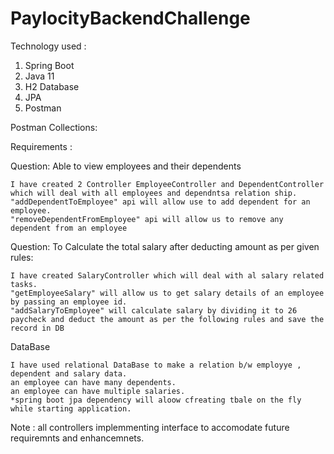 # PaylocityBackendChallenge

Technology used :
   1. Spring Boot
   2. Java 11
   3. H2 Database
   4. JPA
   5. Postman

Postman Collections: 


Requirements :

Question: Able to view employees and their dependents

    I have created 2 Controller EmployeeController and DependentController which will deal with all employees and dependntsa relation ship.
    "addDependentToEmployee" api will allow use to add dependent for an employee.
    "removeDependentFromEmployee" api will allow us to remove any dependent from an employee


Question: To Calculate the total salary after deducting amount as per given rules:

    I have created SalaryController which will deal with al salary related tasks.
    "getEmployeeSalary" will allow us to get salary details of an employee by passing an employee id.
    "addSalaryToEmployee" will calculate salary by dividing it to 26 paycheck and deduct the amount as per the following rules and save the record in DB

DataBase 

    I have used relational DataBase to make a relation b/w employye , dependent and salary data.
    an employee can have many dependents.
    an employee can have multiple salaries.
    *spring boot jpa dependency will aloow cfreating tbale on the fly while starting application.

   Note : all controllers implemmenting interface to accomodate future requiremnts and enhancemnets.
    
    

